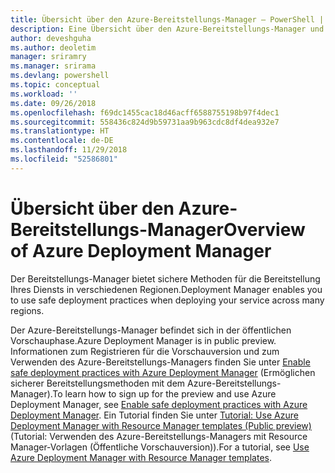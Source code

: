 ```yaml
---
title: Übersicht über den Azure-Bereitstellungs-Manager – PowerShell | Microsoft-Dokumentation
description: Eine Übersicht über den Azure-Bereitstellungs-Manager und PowerShell mit Links zur Installation und Konfiguration
author: deveshguha
ms.author: deoletim
manager: sriramry
ms.manager: srirama
ms.devlang: powershell
ms.topic: conceptual
ms.workload: ''
ms.date: 09/26/2018
ms.openlocfilehash: f69dc1455cac18d46acff6588755198b97f4dec1
ms.sourcegitcommit: 558436c824d9b59731aa9b963cdc8df4dea932e7
ms.translationtype: HT
ms.contentlocale: de-DE
ms.lasthandoff: 11/29/2018
ms.locfileid: "52586801"
---
```

# <a name="overview-of-azure-deployment-manager"></a><span data-ttu-id="e1895-103">Übersicht über den Azure-Bereitstellungs-Manager</span><span class="sxs-lookup"><span data-stu-id="e1895-103">Overview of Azure Deployment Manager</span></span>

<span data-ttu-id="e1895-104">Der Bereitstellungs-Manager bietet sichere Methoden für die Bereitstellung Ihres Diensts in verschiedenen Regionen.</span><span class="sxs-lookup"><span data-stu-id="e1895-104">Deployment Manager enables you to use safe deployment practices when deploying your service across many regions.</span></span>

<span data-ttu-id="e1895-105">Der Azure-Bereitstellungs-Manager befindet sich in der öffentlichen Vorschauphase.</span><span class="sxs-lookup"><span data-stu-id="e1895-105">Azure Deployment Manager is in public preview.</span></span> <span data-ttu-id="e1895-106">Informationen zum Registrieren für die Vorschauversion und zum Verwenden des Azure-Bereitstellungs-Managers finden Sie unter [Enable safe deployment practices with Azure Deployment Manager](https://docs.microsoft.com/en-us/azure/azure-resource-manager/deployment-manager-overview) (Ermöglichen sicherer Bereitstellungsmethoden mit dem Azure-Bereitstellungs-Manager).</span><span class="sxs-lookup"><span data-stu-id="e1895-106">To learn how to sign up for the preview and use Azure Deployment Manager, see [Enable safe deployment practices with Azure Deployment Manager](https://docs.microsoft.com/en-us/azure/azure-resource-manager/deployment-manager-overview).</span></span> <span data-ttu-id="e1895-107">Ein Tutorial finden Sie unter [Tutorial: Use Azure Deployment Manager with Resource Manager templates (Public preview)](https://docs.microsoft.com/en-us/azure/azure-resource-manager/deployment-manager-tutorial) (Tutorial: Verwenden des Azure-Bereitstellungs-Managers mit Resource Manager-Vorlagen (Öffentliche Vorschauversion)).</span><span class="sxs-lookup"><span data-stu-id="e1895-107">For a tutorial, see [Use Azure Deployment Manager with Resource Manager templates](https://docs.microsoft.com/en-us/azure/azure-resource-manager/deployment-manager-tutorial).</span></span>